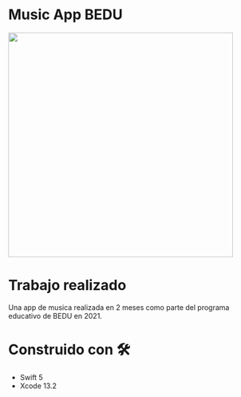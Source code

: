 # Music App BEDU

<img src="https://user-images.githubusercontent.com/66225450/148703004-4fd9af9f-c139-456d-a643-606b081d141e.gif" width="450px" height="450px">

# Trabajo realizado

Una app de musica realizada en 2 meses como parte del programa educativo de BEDU  en 2021.

# Construido con 🛠️ 

- Swift 5 
- Xcode 13.2
